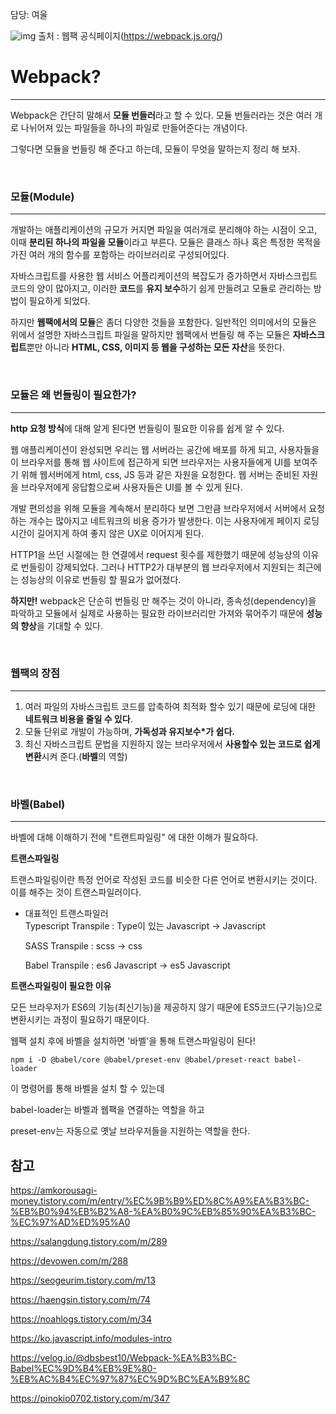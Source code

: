 담당: 여울

![img](https://img1.daumcdn.net/thumb/R1280x0/?scode=mtistory2&fname=https%3A%2F%2Fk.kakaocdn.net%2Fdn%2FoTvtL%2FbtrjxdzMiND%2FEhKLhloNH3HyfnTe1z3oZK%2Fimg.png)
출처 : 웹팩 공식페이지(https://webpack.js.org/)

# Webpack?
---
Webpack은 간단히 말해서 **모듈 번들러**라고 할 수 있다. 
모듈 번들러라는 것은 여러 개로 나뉘어져 있는 파일들을 하나의 파일로 만들어준다는 개념이다. 

그렇다면 모듈을 번들링 해 준다고 하는데, 모듈이 무엇을 말하는지 정리 해 보자.

<br>

### 모듈(Module)
---
개발하는 애플리케이션의 규모가 커지면 파일을 여러개로 분리해야 하는 시점이 오고, 
이때 **분리된 하나의 파일을 모듈**이라고 부른다. 
모듈은 클래스 하나 혹은 특정한 목적을 가진 여러 개의 함수를 포함하는 라이브러리로 구성되어있다. 

자바스크립트를 사용한 웹 서비스 어플리케이션의 복잡도가 증가하면서 자바스크립트 코드의 양이 많아지고, 
이러한 **코드**를 **유지 보수**하기 쉽게 만들려고 모듈로 관리하는 방법이 필요하게 되었다.

하지만 **웹팩에서의 모듈**은 좀더 다양한 것들을 포함한다.
일반적인 의미에서의 모듈은 위에서 설명한 자바스크립트 파일을 말하지만
웹팩에서 번들링 해 주는 모듈은 **자바스크립트**뿐만 아니라 **HTML, CSS, 이미지 등 웹을 구성하는 모든 자산**을 뜻한다. 

<br>

### 모듈은 왜 번들링이 필요한가?
---
**http 요청 방식**에 대해 알게 된다면 번들링이 필요한 이유를 쉽게 알 수 있다.

웹 애플리케이션이 완성되면 우리는 웹 서버라는 공간에 배포를 하게 되고, 
사용자들을 이 브라우저를 통해 웹 사이트에 접근하게 되면 브라우저는 사용자들에게 UI를 보여주기 위해 
웹서버에게 html, css, JS 등과 같은 자원을 요청한다. 
웹 서버는 준비된 자원을 브라우저에게 응답함으로써 사용자들은 UI를 볼 수 있게 된다.

개발 편의성을 위해 모듈을 계속해서 분리하다 보면 그만큼 브라우저에서 서버에서 요청하는 개수는 많아지고 네트워크의 비용 증가가 발생한다. 
이는 사용자에게 페이지 로딩 시간이 길어지게 하여 좋지 않은 UX로 이어지게 된다. 

HTTP1을 쓰던 시절에는 한 연결에서 request 횟수를 제한했기 때문에 성능상의 이유로 번들링이 강제되었다. 
그러나 HTTP2가 대부분의 웹 브라우저에서 지원되는 최근에는 성능상의 이유로 번들링 할 필요가 없어졌다. 

**하지만!** webpack은 단순히 번들링 만 해주는 것이 아니라, 
종속성(dependency)을 파악하고 모듈에서 실제로 사용하는 필요한 라이브러리만 가져와 묶어주기 때문에 **성능의 향상**을 기대할 수 있다.

<br>

### 웹팩의 장점 
---
1. 여러 파일의 자바스크립트 코드를 압축하여 최적화 할수 있기 때문에 로딩에 대한 **네트워크 비용을 줄일 수 있다**. 
2. 모듈 단위로 개발이 가능하며, **가독성과 유지보수*가 쉽다.** 
3. 최신 자바스크립트 문법을 지원하지 않는 브라우저에서 **사용할수 있는 코드로 쉽게 변환**시켜 준다.(**바벨**의 역할)

<br>

### 바벨(Babel)
---
바벨에 대해 이해하기 전에 "트랜트파일링" 에 대한 이해가 필요하다.

**트랜스파일링**

트랜스파일링이란 특정 언어로 작성된 코드를 비슷한 다른 언어로 변환시키는 것이다. 이를 해주는 것이 트랜스파일러이다.
- 대표적인 트랜스파일러<br>
    Typescript Transpile : Type이 있는 Javascript -> Javascript

    SASS Transpile : scss -> css

    Babel Transpile : es6 Javascript -> es5 Javascript

**트랜스파일링이 필요한 이유**

모든 브라우저가 ES6의 기능(최신기능)을 제공하지 않기 때문에 ES5코드(구기능)으로 변환시키는 과정이 필요하기 때문이다.


웹팩 설치 후에 바벨을 설치하면 '바벨'을 통해 트랜스파일링이 된다!
```
npm i -D @babel/core @babel/preset-env @babel/preset-react babel-loader
```
이 명령어를 통해 바벨을 설치 할 수 있는데

babel-loader는 바벨과 웹팩을 연결하는 역할을 하고

preset-env는 자동으로 옛날 브라우저들을 지원하는 역할을 한다.


참고
---
https://amkorousagi-money.tistory.com/m/entry/%EC%9B%B9%ED%8C%A9%EA%B3%BC-%EB%B0%94%EB%B2%A8-%EA%B0%9C%EB%85%90%EA%B3%BC-%EC%97%AD%ED%95%A0

https://salangdung.tistory.com/m/289

https://devowen.com/m/288

https://seogeurim.tistory.com/m/13

https://haengsin.tistory.com/m/74

https://noahlogs.tistory.com/m/34

https://ko.javascript.info/modules-intro

https://velog.io/@dbsbest10/Webpack-%EA%B3%BC-Babel%EC%9D%B4%EB%9E%80-%EB%AC%B4%EC%97%87%EC%9D%BC%EA%B9%8C

https://pinokio0702.tistory.com/m/347

